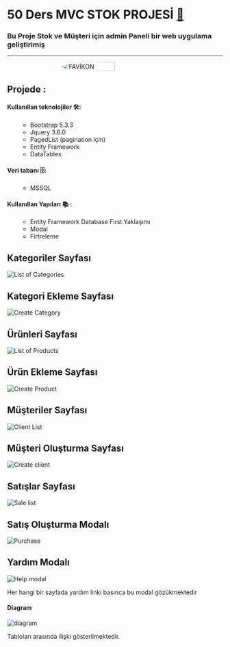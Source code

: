 ﻿<html>
<head>
    <link rel="stylesheet" href="https://cdnjs.cloudflare.com/ajax/libs/font-awesome/5.15.4/css/all.min.css">
</head>
<body>

# 50 Ders MVC STOK PROJESİ [🚀](https://img.shields.io/badge/Status-Active-brightgreen?style=flat-square)

### Bu Proje Stok ve Müşteri için admin Paneli bir web uygulama geliştirimiş
<hr />
<div style="display:flex; justify-content:center">
	<img src="Assets/screenShoots/shopping.png" alt="FAVİKON" style="width:50%; height:50%; border-radius:50%"/>
</div>

## Projede :

#### Kullanıllan teknolojiler  🛠:

   <ul style="list-style:circle; margin-left:30px"> 
		<li> Bootstrap 5.3.3 </li>
		<li> Jquery 3.6.0 </li>
		<li> PagedList (pagination için) </li>
		<li> Entity Framework</li>
		<li> DataTables</li>
   </ul>

#### Veri tabanı 🗄️: 

<ul style="list-style:circle; margin-left:30px">
	<li>MSSQL</li>
</ul>

#### Kullanıllan Yapıları 	📚 :

<ul style="list-style:circle; margin-left:30px">
	<li> Entity Framework Database First Yaklaşımı </li>
	<li> Modal </li>
	<li> Firtreleme </li>
</ul>


## Kategoriler Sayfası

<img src="Assets/screenShoots/kategori.PNG" alt="List of Categories"/>

## Kategori Ekleme Sayfası

<img src="Assets/screenShoots/create_Kategori.PNG" alt="Create Category"/>

## Ürünleri Sayfası

<img src="Assets/screenShoots/products.PNG" alt="List of Products"/>

## Ürün Ekleme Sayfası

<img src="Assets/screenShoots/create_product.PNG" alt="Create Product"/>

## Müşteriler Sayfası

<img src="Assets/screenShoots/client.PNG" alt="Client List" />

## Müşteri Oluşturma Sayfası

<img src="Assets/screenShoots/createclient.PNG" alt="Create client"/>


## Satışlar Sayfası

<img src="Assets/screenShoots/sale.PNG" alt="Sale list"/>


## Satış Oluşturma Modalı

<img src="Assets/screenShoots/purchase_Sale.PNG" alt="Purchase"/>

## Yardım Modalı

<img src="Assets/screenShoots/purchase_Sale.PNG" alt="Help modal"/>

 Her hangi bir sayfada yardım linki basınca bu modal gözükmektedir


 #### Diagram 

 <img src="Assets/screenShoots/diagram.PNG" alt="diagram "/>

 Tabloları arasında ilişki gösterilmektedir.
</body>

<html>






